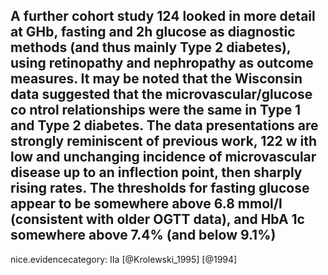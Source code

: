 A further cohort study 124 looked in more detail at GHb, fasting and 2h glucose as diagnostic methods (and thus mainly Type 2 diabetes), using retinopathy and nephropathy as outcome measures. It may be noted that the Wisconsin data suggested that the microvascular/glucose co ntrol relationships were the same in Type 1 and Type 2 diabetes. The data presentations are strongly reminiscent of previous work, 122 w ith low and unchanging incidence of microvascular disease up to an inflection point, then sharply rising rates. The thresholds for fasting glucose appear to be somewhere above 6.8 mmol/l (consistent with older OGTT data), and HbA 1c somewhere above 7.4% (and below 9.1%)
---
 nice.evidencecategory: IIa
[@Krolewski_1995]
[@1994]
